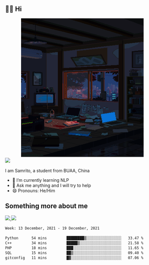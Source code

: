 ## 👋🏻 Hi

<div align="center">
<img alt="GIF" src="https://github.com/xiangsam/xiangsam/blob/271390e4ab50820a4594e3cb94b7ffaa6293de72/0_0EUAvTumWsRa2k6F.gif" width=400 height=450/>
</div>

<a href="https://github.com/xiangsam">
  <img src="https://komarev.com/ghpvc/?username=xiangsam&style=flat-square" />
</a>

I am Samrito, a student from BUAA, China
- 🌱 I’m currently learning NLP
- 💬 Ask me anything and I will try to help
- 😄 Pronouns: He/Him


## Something more about me
<a href="https://github.com/xiangsam">
  <img src="https://github-readme-stats.vercel.app/api?username=xiangsam&show_icons=true&hide_border=true" />
</a>


<a href="https://github.com/xiangsam">
  <img src="https://github-readme-stats.vercel.app/api/top-langs/?username=xiangsam&layout=compact" />
</a>

<!--START_SECTION:waka-->
```text
Week: 13 December, 2021 - 19 December, 2021

Python      54 mins         ████████▒░░░░░░░░░░░░░░░░   33.47 % 
C++         34 mins         █████▒░░░░░░░░░░░░░░░░░░░   21.58 % 
PHP         18 mins         ███░░░░░░░░░░░░░░░░░░░░░░   11.65 % 
SQL         15 mins         ██▒░░░░░░░░░░░░░░░░░░░░░░   09.40 % 
gitconfig   11 mins         █▓░░░░░░░░░░░░░░░░░░░░░░░   07.06 % 
```
<!--END_SECTION:waka-->

<!---
xiangsam/xiangsam is a ✨ special ✨ repository because its `README.md` (this file) appears on your GitHub profile.
You can click the Preview link to take a look at your changes.
--->

